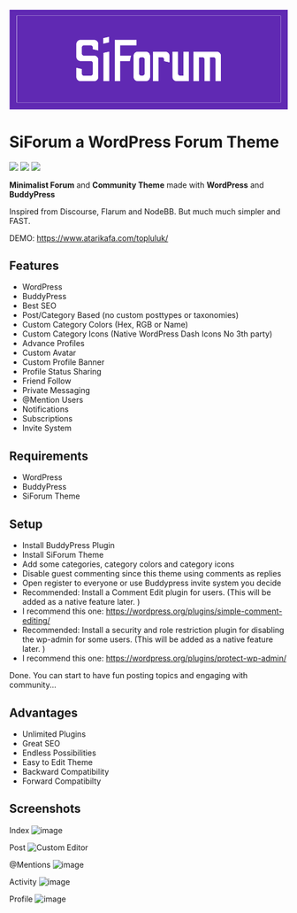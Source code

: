 ![](https://raw.githubusercontent.com/sinanisler/sinanisler/master/img/siforum.png)


# SiForum a WordPress Forum Theme 
![](https://img.shields.io/badge/Status-Beta_Release-orange.svg)
![](https://img.shields.io/badge/License-GPL-green.svg)
![](https://img.shields.io/badge/Version-0.1-lightblue.svg)



**Minimalist Forum** and **Community Theme** made with **WordPress** and **BuddyPress**

Inspired from Discourse, Flarum and NodeBB. But much much simpler and FAST.


DEMO: https://www.atarikafa.com/topluluk/

## Features
 
- WordPress
- BuddyPress
- Best SEO 
- Post/Category Based (no custom posttypes or taxonomies)
- Custom Category Colors (Hex, RGB or Name)
- Custom Category Icons (Native WordPress Dash Icons No 3th party)
- Advance Profiles
- Custom Avatar
- Custom Profile Banner
- Profile Status Sharing 
- Friend Follow
- Private Messaging
- @Mention Users
- Notifications
- Subscriptions
- Invite System 


## Requirements

- WordPress
- BuddyPress
- SiForum Theme


## Setup

- Install BuddyPress Plugin
- Install SiForum Theme
- Add some categories, category colors and category icons
- Disable guest commenting since this theme using comments as replies
- Open register to everyone or use Buddypress invite system you decide
- Recommended: Install a Comment Edit plugin for users. (This will be added as a native feature later. )
- I recommend this one: https://wordpress.org/plugins/simple-comment-editing/
- Recommended: Install a security and role restriction plugin for disabling the wp-admin for some users. (This will be added as a native feature later. )
- I recommend this one: https://wordpress.org/plugins/protect-wp-admin/


Done. You can start to have fun posting topics and engaging with community...


## Advantages
- Unlimited Plugins
- Great SEO
- Endless Possibilities 
- Easy to Edit Theme
- Backward Compatibility
- Forward Compatibilty




## Screenshots

Index
![image](https://user-images.githubusercontent.com/1686324/169101872-89df1396-f50e-4b2a-883b-7a5349285155.png)

Post
![Custom Editor](https://user-images.githubusercontent.com/1686324/168934187-949246dd-6b25-48ed-8c79-d814de178c0b.png)

@Mentions
![image](https://user-images.githubusercontent.com/1686324/169062414-58d1d427-4d73-4f5c-b419-43f6d1e37352.png)

Activity 
![image](https://user-images.githubusercontent.com/1686324/169060592-f96a4b27-6857-4ecc-bfde-dc4fd8855e3d.png)

Profile 
![image](https://user-images.githubusercontent.com/1686324/169060860-5ee057ea-1e8a-463f-afab-2d860565d070.png)

